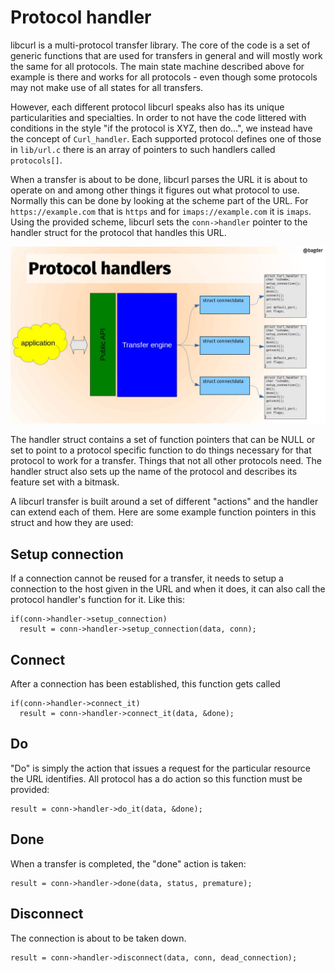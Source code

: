 # Protocol handler

libcurl is a multi-protocol transfer library. The core of the code is a set of
generic functions that are used for transfers in general and will mostly work
the same for all protocols. The main state machine described above for example
is there and works for all protocols - even though some protocols may not make
use of all states for all transfers.

However, each different protocol libcurl speaks also has its unique
particularities and specialties. In order to not have the code littered with
conditions in the style "if the protocol is XYZ, then do…", we instead have
the concept of `Curl_handler`. Each supported protocol defines one of those in
`lib/url.c` there is an array of pointers to such handlers called
`protocols[]`.

When a transfer is about to be done, libcurl parses the URL it is about to
operate on and among other things it figures out what protocol to use.
Normally this can be done by looking at the scheme part of the URL. For
`https://example.com` that is `https` and for `imaps://example.com` it is
`imaps`. Using the provided scheme, libcurl sets the `conn->handler` pointer
to the handler struct for the protocol that handles this URL.

![libcurl protocol handlers](slide-protocol-handlers.jpg)

The handler struct contains a set of function pointers that can be NULL or set
to point to a protocol specific function to do things necessary for that
protocol to work for a transfer. Things that not all other protocols need. The
handler struct also sets up the name of the protocol and describes its feature
set with a bitmask.

A libcurl transfer is built around a set of different "actions" and the
handler can extend each of them. Here are some example function pointers in
this struct and how they are used:

## Setup connection

If a connection cannot be reused for a transfer, it needs to setup a connection
to the host given in the URL and when it does, it can also call the protocol
handler's function for it. Like this:

    if(conn->handler->setup_connection)
      result = conn->handler->setup_connection(data, conn);

## Connect

After a connection has been established, this function gets called

    if(conn->handler->connect_it)
      result = conn->handler->connect_it(data, &done);

## Do

"Do" is simply the action that issues a request for the particular resource
the URL identifies. All protocol has a do action so this function must be
provided:

    result = conn->handler->do_it(data, &done);

## Done

When a transfer is completed, the "done" action is taken:

    result = conn->handler->done(data, status, premature);

## Disconnect

The connection is about to be taken down.

    result = conn->handler->disconnect(data, conn, dead_connection);
